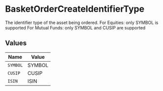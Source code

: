 # BasketOrderCreateIdentifierType

The identifier type of the asset being ordered. For Equities: only SYMBOL is supported For Mutual Funds: only SYMBOL and CUSIP are supported


## Values

| Name     | Value    |
| -------- | -------- |
| `SYMBOL` | SYMBOL   |
| `CUSIP`  | CUSIP    |
| `ISIN`   | ISIN     |